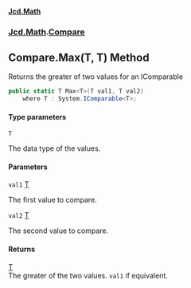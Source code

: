 #### [Jcd.Math](index.md 'index')
### [Jcd.Math](Jcd.Math.md 'Jcd.Math').[Compare](Jcd.Math.Compare.md 'Jcd.Math.Compare')

## Compare.Max<T>(T, T) Method

Returns the greater of two values for an IComparable

```csharp
public static T Max<T>(T val1, T val2)
    where T : System.IComparable<T>;
```
#### Type parameters

<a name='Jcd.Math.Compare.Max_T_(T,T).T'></a>

`T`

The data type of the values.
#### Parameters

<a name='Jcd.Math.Compare.Max_T_(T,T).val1'></a>

`val1` [T](Jcd.Math.Compare.Max_T_(T,T).md#Jcd.Math.Compare.Max_T_(T,T).T 'Jcd.Math.Compare.Max<T>(T, T).T')

The first value to compare.

<a name='Jcd.Math.Compare.Max_T_(T,T).val2'></a>

`val2` [T](Jcd.Math.Compare.Max_T_(T,T).md#Jcd.Math.Compare.Max_T_(T,T).T 'Jcd.Math.Compare.Max<T>(T, T).T')

The second value to compare.

#### Returns
[T](Jcd.Math.Compare.Max_T_(T,T).md#Jcd.Math.Compare.Max_T_(T,T).T 'Jcd.Math.Compare.Max<T>(T, T).T')  
The greater of the two values. `val1` if equivalent.